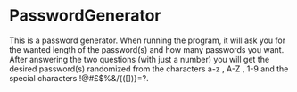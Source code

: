# PasswordGenerator

This is a password generator. When running the program, it will ask you for the wanted length of the password(s) and how many passwords you want. After answering the two questions (with just a number) you will get the desired password(s) randomized from the characters a-z , A-Z , 1-9 and the special characters !@#£$%&/{([])}=?.
